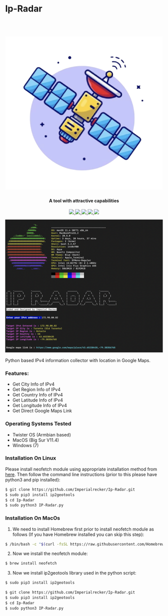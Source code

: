 # Ip-Radar

<h1 align="center">
  <br>
  <a href="https://github.com/Imperialrecker/Ip-Radar"><img src="https://github.com/Imperialrecker/Ip-Radar/blob/main/Ip-Radar/icon.png" alt="Ip-Radar icon"></a>

</h1>

<h4 align="center">A tool with attractive capabilities</h4>

<p align="center">
  <a href="http://python.org">
    <img src="https://img.shields.io/badge/License-CC0 1.0-blueviolet">
  </a>
  
  <a href="http://python.org">
    <img src="https://img.shields.io/badge/Python-v3-blue">
  </a>
  
  <a href="https://www.linux.org/">
    <img src="https://img.shields.io/badge/Platform-Linux-orange">
  </a>
  
<a href="https://www.microsoft.com/en-us/windows/">
    <img src="https://img.shields.io/badge/Platrform-Windows-brightgreen">
  </a>
  
<a href="https://www.apple.com/">
    <img src="https://img.shields.io/badge/Platrform-MacOs-critical">
  </a>
</p>

![demo](https://github.com/Imperialrecker/Ip-Radar/blob/main/Ip-Radar/images/Working%20screen.png)

Python based IPv4 information collector with location in Google Maps.

### Features:

- Get City Info of IPv4
- Get Region Info of IPv4
- Get Country Info of IPv4
- Get Latitude Info of IPv4
- Get Longitude Info of IPv4
- Get Direct Google Maps Link

### Operating Systems Tested

- Twister OS (Armbian based)
- MacOS (Big Sur V11.4)
- Windows (7)

### Installation On Linux

Please install neofetch module using appropriate installation method from <a href="https://github.com/dylanaraps/neofetch/wiki/Installation#">here</a>. Then follow the command line instructions (prior to this please have python3 and pip installed):

```bash
$ git clone https://github.com/Imperialrecker/Ip-Radar.git
$ sudo pip3 install ip2geotools
$ cd Ip-Radar
$ sudo python3 IP-Radar.py
```

### Installation On MacOs

1. We need to install Homebrew first prior to install neofetch module as follows (If you have Homebrew installed you can skip this step):

```bash
$ /bin/bash -c "$(curl -fsSL https://raw.githubusercontent.com/Homebrew/install/HEAD/install.sh)"
```
2. Now we install the neofetch module:

```bash
$ brew install neofetch
```
3. Now we install ip2geotools library used in the python script:

```bash
$ sudo pip3 install ip2geotools
```

```bash
$ git clone https://github.com/Imperialrecker/Ip-Radar.git
$ sudo pip3 install ip2geotools
$ cd Ip-Radar
$ sudo python3 IP-Radar.py
```
